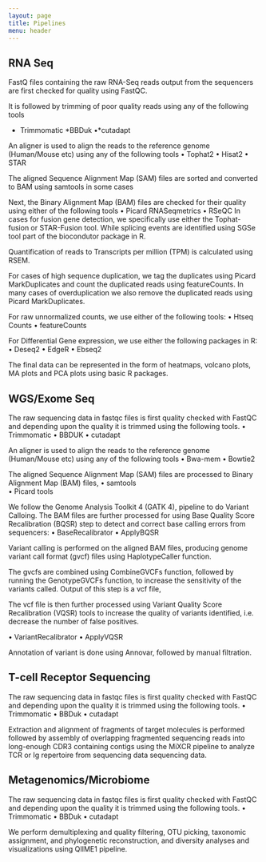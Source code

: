 ```yaml
---
layout: page
title: Pipelines
menu: header
---
```


## **RNA Seq**

FastQ files containing the raw RNA-Seq reads output from the sequencers are first checked for quality using FastQC. 

It is followed by trimming of poor quality reads using any of the following tools

* Trimmomatic 
*BBDuk
•*cutadapt

An aligner is used to align the reads to the reference genome (Human/Mouse etc) using any of the following tools
•	Tophat2
•	Hisat2
•	STAR

The aligned Sequence Alignment Map (SAM) files are sorted and converted to BAM using samtools in some cases

Next, the Binary Alignment Map (BAM) files are checked for their quality using either of the following tools
•	Picard RNASeqmetrics
•	RSeQC
In cases for fusion gene detection, we specifically use either the Tophat-fusion or STAR-Fusion tool. While splicing events are identified using SGSe tool part of the biocondutor package in R.

Quantification of reads to Transcripts per million (TPM) is calculated using RSEM.

For cases of high sequence duplication, we tag the duplicates using Picard MarkDuplicates and count the duplicated reads using featureCounts. In many cases of overduplication we also remove the duplicated reads using Picard MarkDuplicates.

For raw unnormalized counts, we use either of the following tools:
•	Htseq Counts
•	featureCounts


For Differential Gene expression, we use either the following packages in R:
•	Deseq2
•	EdgeR
•	Ebseq2

The final data can be represented in the form of heatmaps, volcano plots, MA plots and PCA plots using basic R packages. 


## **WGS/Exome Seq**

The raw sequencing data in fastqc files is first quality checked with FastQC and depending upon the quality it is trimmed using the following tools.
•	Trimmomatic 
•	BBDUK
•	cutadapt

An aligner is used to align the reads to the reference genome (Human/Mouse etc) using any of the following tools
•	Bwa-mem
•	Bowtie2

The aligned Sequence Alignment Map (SAM) files are processed  to Binary Alignment Map (BAM) files, 
•	samtools  
•	Picard tools

We follow the Genome Analysis Toolkit 4 (GATK 4),  pipeline to do Variant Calloing. The BAM files are further processed for using Base Quality Score Recalibration (BQSR) step to detect and correct base calling errors from sequencers:
•	BaseRecalibrator
•	ApplyBQSR

Variant calling is performed on the aligned BAM files, producing genome variant call format (gvcf) files using HaplotypeCaller function.

The gvcfs are combined using CombineGVCFs function, followed by running the GenotypeGVCFs function, to increase the sensitivity of the variants called. Output of this step is a vcf file,

The vcf file is then further processed  using Variant Quality Score Recalibration (VQSR) tools to increase the quality of variants identified, i.e. decrease the number of false positives. 

•	VariantRecalibrator 
•	ApplyVQSR 

Annotation of variant is done using Annovar, followed by manual filtration.


## **T-cell Receptor Sequencing**

The raw sequencing data in fastqc files is first quality checked with FastQC and depending upon the quality it is trimmed using the following tools.
•	Trimmomatic 
•	BBDuk
•	cutadapt

Extraction and alignment of fragments of target molecules is performed followed by assembly of overlapping fragmented sequencing reads into long-enough CDR3 containing contigs using the MiXCR pipeline to analyze TCR or Ig repertoire from sequencing data sequencing data.

## **Metagenomics/Microbiome**

The raw sequencing data in fastqc files is first quality checked with FastQC and depending upon the quality it is trimmed using the following tools.
•	Trimmomatic 
•	BBDuk
•	cutadapt

We perform demultiplexing and quality filtering, OTU picking, taxonomic assignment, and phylogenetic reconstruction, and diversity analyses and visualizations using QIIME1 pipeline.
